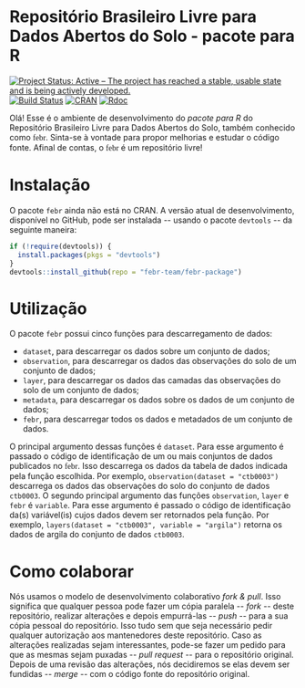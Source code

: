 # Repositório Brasileiro Livre para Dados Abertos do Solo - pacote para R

[![Project Status: Active – The project has reached a stable, usable state and is being actively developed.](http://www.repostatus.org/badges/latest/active.svg)](http://www.repostatus.org/#active)
[![Build Status](https://travis-ci.org/febr-team/febr-package.svg?branch=master)](https://travis-ci.org/febr-team/febr-package)
[![CRAN](https://www.r-pkg.org/badges/version/febr)](https://cran.r-project.org/package=febr)
[![Rdoc](http://www.rdocumentation.org/badges/version/febr)](http://www.rdocumentation.org/packages/febr)

Olá! Esse é o ambiente de desenvolvimento do *pacote para R* do Repositório Brasileiro Livre para Dados Abertos do Solo, também conhecido como <font face="Comfortaa">febr</font>. Sinta-se à vontade para propor melhorias e estudar o código fonte. Afinal de contas, o <font face="Comfortaa">febr</font> é um repositório livre!

# Instalação

O pacote `febr` ainda não está no CRAN. A versão atual de desenvolvimento, disponível no GitHub, pode ser instalada -- usando o pacote `devtools` -- da seguinte maneira:

```R
if (!require(devtools)) {
  install.packages(pkgs = "devtools")
}
devtools::install_github(repo = "febr-team/febr-package")
```

# Utilização

O pacote `febr` possui cinco funções para descarregamento de dados:

* `dataset`, para descarregar os dados sobre um conjunto de dados;
* `observation`, para descarregar os dados das observações do solo de um conjunto de dados;
* `layer`, para descarregar os dados das camadas das observações do solo de um conjunto de dados;
* `metadata`, para descarregar os dados sobre os dados de um conjunto de dados;
* `febr`, para descarregar todos os dados e metadados de um conjunto de dados.

O principal argumento dessas funções é `dataset`. Para esse argumento é passado o código de identificação de um ou mais conjuntos de dados publicados no <font face="Comfortaa">febr</font>. Isso descarrega os dados da tabela de dados indicada pela função escolhida. Por exemplo, `observation(dataset = "ctb0003")` descarrega os dados das observações do solo do conjunto de dados `ctb0003`. O segundo principal argumento das funções `observation`, `layer` e `febr` é `variable`. Para esse argumento é passado o código de identificação da(s) variável(is) cujos dados devem ser retornados pela função. Por exemplo, `layers(dataset = "ctb0003", variable = "argila")` retorna os dados de argila do conjunto de dados `ctb0003`.

# Como colaborar

Nós usamos o modelo de desenvolvimento colaborativo *fork & pull*. Isso significa que qualquer pessoa pode fazer um cópia paralela -- *fork* -- deste repositório, realizar alterações e depois empurrá-las -- *push* -- para a sua cópia pessoal do repositório. Isso tudo sem que seja necessário pedir qualquer autorização aos mantenedores deste repositório. Caso as alterações realizadas sejam interessantes, pode-se fazer um pedido para que as mesmas sejam puxadas -- *pull request* -- para o repositório original. Depois de uma revisão das alterações, nós decidiremos se elas devem ser fundidas -- *merge* -- com o código fonte do repositório original.
